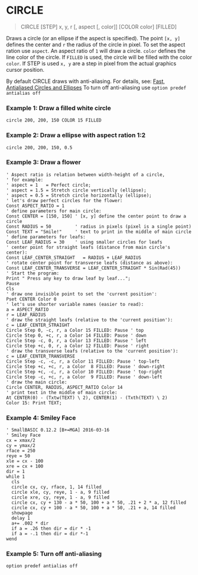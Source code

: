 # CIRCLE

> CIRCLE [STEP] x, y, r [, aspect [, color]] [COLOR color] [FILLED]

Draws a circle (or an ellipse if the aspect is specified). The point `[x, y]` defines the center and `r` the radius of the circle in pixel.  To set the aspect ration use `aspect`. An aspect ratio of `1` will draw a circle. `color` defines the line color of the circle. If `FILLED` is used, the circle will be filled with the color `color`. If STEP is used `x, y` are a step in pixel from the actual graphics cursor position.

By default CIRCLE draws with anti-aliasing. For details, see: [Fast, Antialiased Circles and Ellipses](https://yellowsplash.wordpress.com/2009/10/23/fast-antialiased-circles-and-ellipses-from-xiaolin-wus-concepts/) To turn off anti-aliasing use `option predef antialias off`

### Example 1: Draw a filled white circle

```
circle 200, 200, 150 COLOR 15 FILLED
```

### Example 2: Draw a ellipse with aspect ration 1:2

```
circle 200, 200, 150, 0.5
```

### Example 3: Draw a flower

```
' Aspect ratio is relation between width-height of a circle,
' for example:
' aspect = 1   = Perfect circle;
' aspect = 1.5 = Stretch circle vertically (ellipse);
' aspect = 0.5 = Stretch circle horizontally (ellipse);
' let's draw perfect circles for the flower:
Const ASPECT_RATIO = 1
' define parameters for main circle:
Const CENTER = [150, 150] ' [x, y] define the center point to draw a circle
Const RADIUS = 50         ' radius in pixels (pixel is a single point)
Const TEXT = "Smile!"     ' text to print in the middle of main circle
' define parameters for leafs:
Const LEAF_RADIUS = 30    ' using smaller circles for leafs
' center point for straight leafs (distance from main circle's center):
Const LEAF_CENTER_STRAIGHT   = RADIUS + LEAF_RADIUS
' rotate center point for transverse leafs (distance as above):
Const LEAF_CENTER_TRANSVERSE = LEAF_CENTER_STRAIGHT * Sin(Rad(45))
' Start the program:
Print " Press any key to draw leaf by leaf...";
Pause
Cls
' draw one invisible point to set the 'current position':
Pset CENTER Color 0
' let's use shorter variable names (easier to read):
a = ASPECT_RATIO
r = LEAF_RADIUS
' draw the straight leafs (relative to the 'current position'):
c = LEAF_CENTER_STRAIGHT
Circle Step 0, -c, r, a Color 15 FILLED: Pause ' top
Circle Step 0, +c, r, a Color 14 FILLED: Pause ' down
Circle Step -c, 0, r, a Color 13 FILLED: Pause ' left
Circle Step +c, 0, r, a Color 12 FILLED: Pause ' right
' draw the transverse leafs (relative to the 'current position'):
c = LEAF_CENTER_TRANSVERSE
Circle Step -c, -c, r, a Color 11 FILLED: Pause ' top-left
Circle Step +c, +c, r, a Color  8 FILLED: Pause ' down-right
Circle Step +c, -c, r, a Color 10 FILLED: Pause ' top-right
Circle Step -c, +c, r, a Color  9 FILLED: Pause ' down-left
' draw the main circle:
Circle CENTER, RADIUS, ASPECT_RATIO Color 14
' print text in the middle of main circle:
At CENTER(0) - (Txtw(TEXT) \ 2), CENTER(1) - (Txth(TEXT) \ 2)
Color 15: Print TEXT;
```

### Example 4: Smiley Face

```
' SmallBASIC 0.12.2 [B+=MGA] 2016-03-16
' Smiley Face
cx = xmax/2
cy = ymax/2
rface = 250
reye = 50
xle = cx - 100
xre = cx + 100
dir = 1
while 1
  cls
  circle cx, cy, rface, 1, 14 filled
  circle xle, cy, reye, 1 - a, 9 filled
  circle xre, cy, reye, 1 - a, 9 filled
  circle cx, cy + 130 - a * 50, 100 + a * 50, .21 + 2 * a, 12 filled
  circle cx, cy + 100 - a * 50, 100 + a * 50, .21 + a, 14 filled
  showpage
  delay 1
  a+= .002 * dir
  if a = .26 then dir = dir * -1
  if a = -.1 then dir = dir *-1
wend
```

### Example 5: Turn off anti-aliasing

```
option predef antialias off
```

